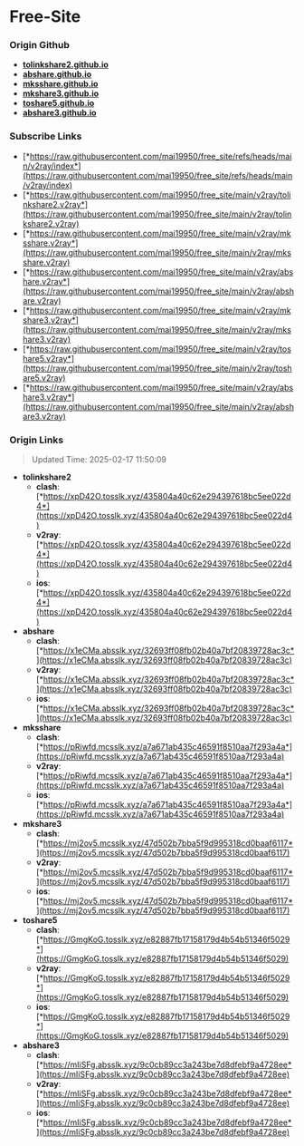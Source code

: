 # Free-Site

### Origin Github

- [**tolinkshare2.github.io**](https://github.com/tolinkshare2/tolinkshare2.github.io)
- [**abshare.github.io**](https://github.com/abshare/abshare.github.io)
- [**mksshare.github.io**](https://github.com/mksshare/mksshare.github.io)
- [**mkshare3.github.io**](https://github.com/mkshare3/mkshare3.github.io)
- [**toshare5.github.io**](https://github.com/toshare5/toshare5.github.io)
- [**abshare3.github.io**](https://github.com/abshare3/abshare3.github.io)

### Subscribe Links

- [*https://raw.githubusercontent.com/mai19950/free_site/refs/heads/main/v2ray/index*](https://raw.githubusercontent.com/mai19950/free_site/refs/heads/main/v2ray/index)
- [*https://raw.githubusercontent.com/mai19950/free_site/main/v2ray/tolinkshare2.v2ray*](https://raw.githubusercontent.com/mai19950/free_site/main/v2ray/tolinkshare2.v2ray)
- [*https://raw.githubusercontent.com/mai19950/free_site/main/v2ray/mksshare.v2ray*](https://raw.githubusercontent.com/mai19950/free_site/main/v2ray/mksshare.v2ray)
- [*https://raw.githubusercontent.com/mai19950/free_site/main/v2ray/abshare.v2ray*](https://raw.githubusercontent.com/mai19950/free_site/main/v2ray/abshare.v2ray)
- [*https://raw.githubusercontent.com/mai19950/free_site/main/v2ray/mkshare3.v2ray*](https://raw.githubusercontent.com/mai19950/free_site/main/v2ray/mkshare3.v2ray)
- [*https://raw.githubusercontent.com/mai19950/free_site/main/v2ray/toshare5.v2ray*](https://raw.githubusercontent.com/mai19950/free_site/main/v2ray/toshare5.v2ray)
- [*https://raw.githubusercontent.com/mai19950/free_site/main/v2ray/abshare3.v2ray*](https://raw.githubusercontent.com/mai19950/free_site/main/v2ray/abshare3.v2ray)

### Origin Links

> Updated Time: 2025-02-17 11:50:09

- **tolinkshare2**
  - **clash**: [*https://xpD42O.tosslk.xyz/435804a40c62e294397618bc5ee022d4*](https://xpD42O.tosslk.xyz/435804a40c62e294397618bc5ee022d4)
  - **v2ray**: [*https://xpD42O.tosslk.xyz/435804a40c62e294397618bc5ee022d4*](https://xpD42O.tosslk.xyz/435804a40c62e294397618bc5ee022d4)
  - **ios**: [*https://xpD42O.tosslk.xyz/435804a40c62e294397618bc5ee022d4*](https://xpD42O.tosslk.xyz/435804a40c62e294397618bc5ee022d4)
- **abshare**
  - **clash**: [*https://x1eCMa.absslk.xyz/32693ff08fb02b40a7bf20839728ac3c*](https://x1eCMa.absslk.xyz/32693ff08fb02b40a7bf20839728ac3c)
  - **v2ray**: [*https://x1eCMa.absslk.xyz/32693ff08fb02b40a7bf20839728ac3c*](https://x1eCMa.absslk.xyz/32693ff08fb02b40a7bf20839728ac3c)
  - **ios**: [*https://x1eCMa.absslk.xyz/32693ff08fb02b40a7bf20839728ac3c*](https://x1eCMa.absslk.xyz/32693ff08fb02b40a7bf20839728ac3c)
- **mksshare**
  - **clash**: [*https://pRiwfd.mcsslk.xyz/a7a671ab435c46591f8510aa7f293a4a*](https://pRiwfd.mcsslk.xyz/a7a671ab435c46591f8510aa7f293a4a)
  - **v2ray**: [*https://pRiwfd.mcsslk.xyz/a7a671ab435c46591f8510aa7f293a4a*](https://pRiwfd.mcsslk.xyz/a7a671ab435c46591f8510aa7f293a4a)
  - **ios**: [*https://pRiwfd.mcsslk.xyz/a7a671ab435c46591f8510aa7f293a4a*](https://pRiwfd.mcsslk.xyz/a7a671ab435c46591f8510aa7f293a4a)
- **mkshare3**
  - **clash**: [*https://mj2ov5.mcsslk.xyz/47d502b7bba5f9d995318cd0baaf6117*](https://mj2ov5.mcsslk.xyz/47d502b7bba5f9d995318cd0baaf6117)
  - **v2ray**: [*https://mj2ov5.mcsslk.xyz/47d502b7bba5f9d995318cd0baaf6117*](https://mj2ov5.mcsslk.xyz/47d502b7bba5f9d995318cd0baaf6117)
  - **ios**: [*https://mj2ov5.mcsslk.xyz/47d502b7bba5f9d995318cd0baaf6117*](https://mj2ov5.mcsslk.xyz/47d502b7bba5f9d995318cd0baaf6117)
- **toshare5**
  - **clash**: [*https://GmgKoG.tosslk.xyz/e82887fb17158179d4b54b51346f5029*](https://GmgKoG.tosslk.xyz/e82887fb17158179d4b54b51346f5029)
  - **v2ray**: [*https://GmgKoG.tosslk.xyz/e82887fb17158179d4b54b51346f5029*](https://GmgKoG.tosslk.xyz/e82887fb17158179d4b54b51346f5029)
  - **ios**: [*https://GmgKoG.tosslk.xyz/e82887fb17158179d4b54b51346f5029*](https://GmgKoG.tosslk.xyz/e82887fb17158179d4b54b51346f5029)
- **abshare3**
  - **clash**: [*https://mIiSFg.absslk.xyz/9c0cb89cc3a243be7d8dfebf9a4728ee*](https://mIiSFg.absslk.xyz/9c0cb89cc3a243be7d8dfebf9a4728ee)
  - **v2ray**: [*https://mIiSFg.absslk.xyz/9c0cb89cc3a243be7d8dfebf9a4728ee*](https://mIiSFg.absslk.xyz/9c0cb89cc3a243be7d8dfebf9a4728ee)
  - **ios**: [*https://mIiSFg.absslk.xyz/9c0cb89cc3a243be7d8dfebf9a4728ee*](https://mIiSFg.absslk.xyz/9c0cb89cc3a243be7d8dfebf9a4728ee)
